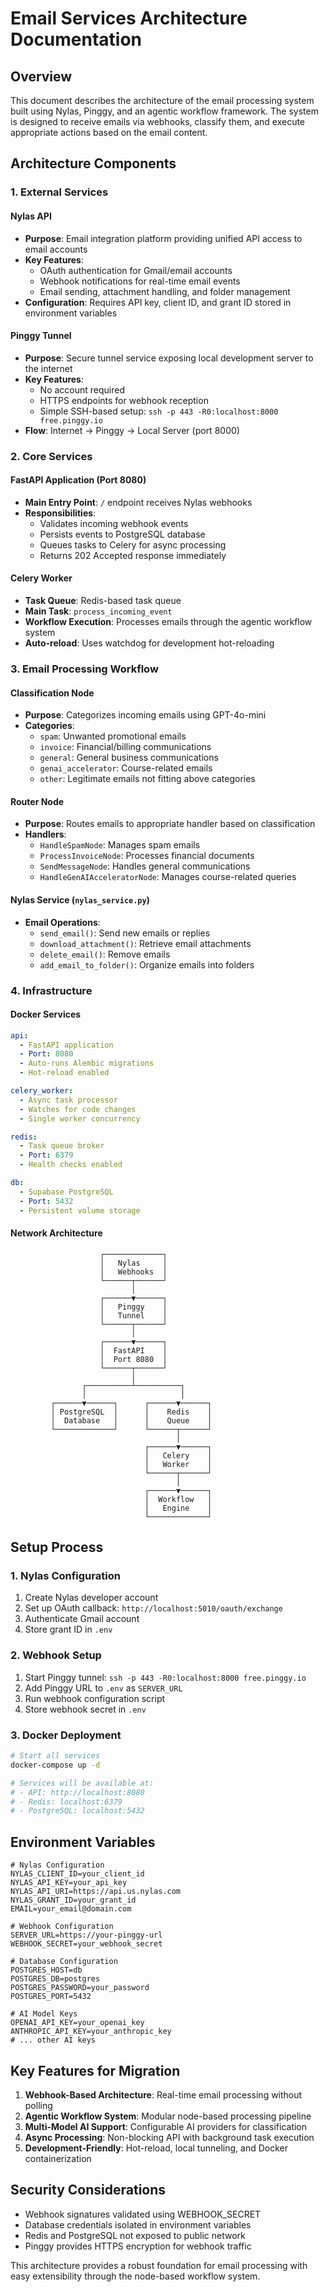 # Email Services Architecture Documentation

## Overview

This document describes the architecture of the email processing system built using Nylas, Pinggy, and an agentic workflow framework. The system is designed to receive emails via webhooks, classify them, and execute appropriate actions based on the email content.

## Architecture Components

### 1. External Services

#### Nylas API
- **Purpose**: Email integration platform providing unified API access to email accounts
- **Key Features**:
  - OAuth authentication for Gmail/email accounts
  - Webhook notifications for real-time email events
  - Email sending, attachment handling, and folder management
- **Configuration**: Requires API key, client ID, and grant ID stored in environment variables

#### Pinggy Tunnel
- **Purpose**: Secure tunnel service exposing local development server to the internet
- **Key Features**:
  - No account required
  - HTTPS endpoints for webhook reception
  - Simple SSH-based setup: `ssh -p 443 -R0:localhost:8000 free.pinggy.io`
- **Flow**: Internet → Pinggy → Local Server (port 8000)

### 2. Core Services

#### FastAPI Application (Port 8080)
- **Main Entry Point**: `/` endpoint receives Nylas webhooks
- **Responsibilities**:
  - Validates incoming webhook events
  - Persists events to PostgreSQL database
  - Queues tasks to Celery for async processing
  - Returns 202 Accepted response immediately

#### Celery Worker
- **Task Queue**: Redis-based task queue
- **Main Task**: `process_incoming_event`
- **Workflow Execution**: Processes emails through the agentic workflow system
- **Auto-reload**: Uses watchdog for development hot-reloading

### 3. Email Processing Workflow

#### Classification Node
- **Purpose**: Categorizes incoming emails using GPT-4o-mini
- **Categories**:
  - `spam`: Unwanted promotional emails
  - `invoice`: Financial/billing communications
  - `general`: General business communications
  - `genai_accelerator`: Course-related emails
  - `other`: Legitimate emails not fitting above categories

#### Router Node
- **Purpose**: Routes emails to appropriate handler based on classification
- **Handlers**:
  - `HandleSpamNode`: Manages spam emails
  - `ProcessInvoiceNode`: Processes financial documents
  - `SendMessageNode`: Handles general communications
  - `HandleGenAIAcceleratorNode`: Manages course-related queries

#### Nylas Service (`nylas_service.py`)
- **Email Operations**:
  - `send_email()`: Send new emails or replies
  - `download_attachment()`: Retrieve email attachments
  - `delete_email()`: Remove emails
  - `add_email_to_folder()`: Organize emails into folders

### 4. Infrastructure

#### Docker Services
```yaml
api:
  - FastAPI application
  - Port: 8080
  - Auto-runs Alembic migrations
  - Hot-reload enabled

celery_worker:
  - Async task processor
  - Watches for code changes
  - Single worker concurrency

redis:
  - Task queue broker
  - Port: 6379
  - Health checks enabled

db:
  - Supabase PostgreSQL
  - Port: 5432
  - Persistent volume storage
```

#### Network Architecture
```
                    ┌─────────────┐
                    │   Nylas     │
                    │   Webhooks  │
                    └──────┬──────┘
                           │
                    ┌──────▼──────┐
                    │   Pinggy    │
                    │   Tunnel    │
                    └──────┬──────┘
                           │
                    ┌──────▼──────┐
                    │  FastAPI    │
                    │  Port 8080  │
                    └──────┬──────┘
                           │
                ┌──────────┴──────────┐
                │                     │
         ┌──────▼──────┐      ┌──────▼──────┐
         │ PostgreSQL  │      │    Redis    │
         │  Database   │      │    Queue    │
         └─────────────┘      └──────┬──────┘
                                     │
                              ┌──────▼──────┐
                              │   Celery    │
                              │   Worker    │
                              └──────┬──────┘
                                     │
                              ┌──────▼──────┐
                              │  Workflow   │
                              │   Engine    │
                              └─────────────┘
```

## Setup Process

### 1. Nylas Configuration
1. Create Nylas developer account
2. Set up OAuth callback: `http://localhost:5010/oauth/exchange`
3. Authenticate Gmail account
4. Store grant ID in `.env`

### 2. Webhook Setup
1. Start Pinggy tunnel: `ssh -p 443 -R0:localhost:8000 free.pinggy.io`
2. Add Pinggy URL to `.env` as `SERVER_URL`
3. Run webhook configuration script
4. Store webhook secret in `.env`

### 3. Docker Deployment
```bash
# Start all services
docker-compose up -d

# Services will be available at:
# - API: http://localhost:8080
# - Redis: localhost:6379
# - PostgreSQL: localhost:5432
```

## Environment Variables

```env
# Nylas Configuration
NYLAS_CLIENT_ID=your_client_id
NYLAS_API_KEY=your_api_key
NYLAS_API_URI=https://api.us.nylas.com
NYLAS_GRANT_ID=your_grant_id
EMAIL=your_email@domain.com

# Webhook Configuration
SERVER_URL=https://your-pinggy-url
WEBHOOK_SECRET=your_webhook_secret

# Database Configuration
POSTGRES_HOST=db
POSTGRES_DB=postgres
POSTGRES_PASSWORD=your_password
POSTGRES_PORT=5432

# AI Model Keys
OPENAI_API_KEY=your_openai_key
ANTHROPIC_API_KEY=your_anthropic_key
# ... other AI keys
```

## Key Features for Migration

1. **Webhook-Based Architecture**: Real-time email processing without polling
2. **Agentic Workflow System**: Modular node-based processing pipeline
3. **Multi-Model AI Support**: Configurable AI providers for classification
4. **Async Processing**: Non-blocking API with background task execution
5. **Development-Friendly**: Hot-reload, local tunneling, and Docker containerization

## Security Considerations

- Webhook signatures validated using WEBHOOK_SECRET
- Database credentials isolated in environment variables
- Redis and PostgreSQL not exposed to public network
- Pinggy provides HTTPS encryption for webhook traffic

This architecture provides a robust foundation for email processing with easy extensibility through the node-based workflow system.